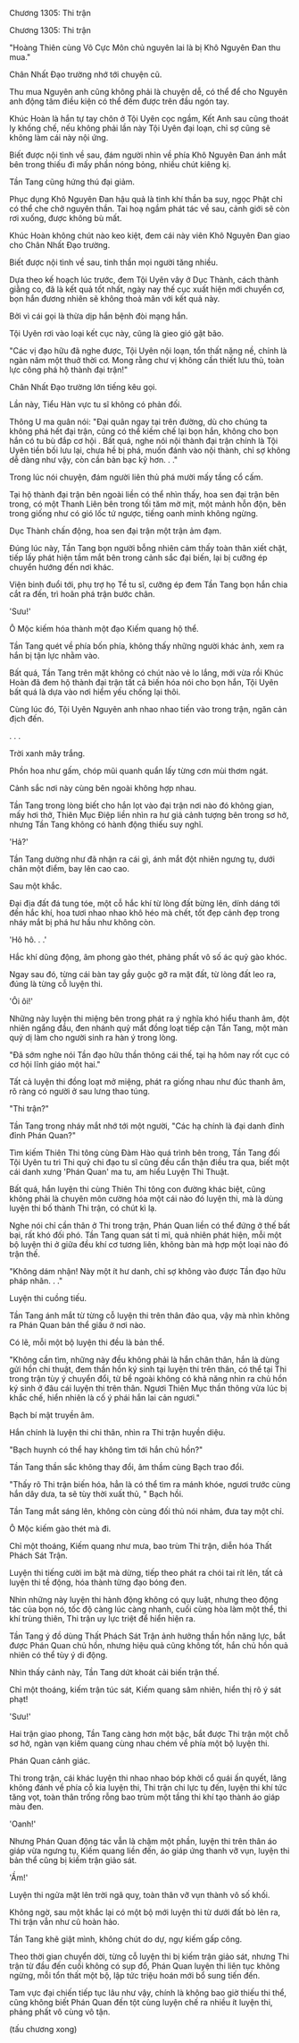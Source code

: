 




Chương 1305: Thi trận


Chương 1305: Thi trận

"Hoàng Thiên cùng Vô Cực Môn chủ nguyên lai là bị Khô Nguyên Đan thu mua."

Chân Nhất Đạo trường nhớ tới chuyện cũ.

Thu mua Nguyên anh cũng không phải là chuyện dễ, có thể để cho Nguyên anh động tâm điều kiện có thể đếm được trên đầu ngón tay.

Khúc Hoàn là hắn tự tay chôn ở Tội Uyên cọc ngầm, Kết Anh sau cũng thoát ly khống chế, nếu không phải lần này Tội Uyên đại loạn, chỉ sợ cũng sẽ không làm cái này nội ứng.

Biết được nội tình về sau, đám người nhìn về phía Khô Nguyên Đan ánh mắt bên trong thiếu đi mấy phần nóng bỏng, nhiều chút kiêng kị.

Tần Tang cũng hứng thú đại giảm.

Phục dụng Khô Nguyên Đan hậu quả là tinh khí thần ba suy, ngọc Phật chỉ có thể che chở nguyên thần. Tai hoạ ngầm phát tác về sau, cảnh giới sẽ còn rơi xuống, được không bù mất.

Khúc Hoàn không chút nào keo kiệt, đem cái này viên Khô Nguyên Đan giao cho Chân Nhất Đạo trường.

Biết được nội tình về sau, tinh thần mọi người tăng nhiều.

Dựa theo kế hoạch lúc trước, đem Tội Uyên vây ở Dục Thành, cách thành giằng co, đã là kết quả tốt nhất, ngày nay thế cục xuất hiện mới chuyển cơ, bọn hắn đương nhiên sẽ không thoả mãn với kết quả này.

Bởi vì cái gọi là thừa dịp hắn bệnh đòi mạng hắn.

Tội Uyên rơi vào loại kết cục này, cũng là gieo gió gặt bão.

"Các vị đạo hữu đã nghe được, Tội Uyên nội loạn, tổn thất nặng nề, chính là ngàn năm một thuở thời cơ. Mong rằng chư vị không cần thiết lưu thủ, toàn lực công phá hộ thành đại trận!"

Chân Nhất Đạo trường lớn tiếng kêu gọi.

Lần này, Tiểu Hàn vực tu sĩ không có phản đối.

Thông U ma quân nói: "Đại quân ngay tại trên đường, dù cho chúng ta không phá hết đại trận, cũng có thể kiềm chế lại bọn hắn, không cho bọn hắn có tu bù đắp cơ hội . Bất quá, nghe nói nội thành đại trận chính là Tội Uyên tiền bối lưu lại, chưa hề bị phá, muốn đánh vào nội thành, chỉ sợ không dễ dàng như vậy, còn cần bàn bạc kỹ hơn. . ."

Trong lúc nói chuyện, đám người liên thủ phá mười mấy tầng cổ cấm.

Tại hộ thành đại trận bên ngoài liền có thể nhìn thấy, hoa sen đại trận bên trong, có một Thanh Liên bên trong tối tăm mờ mịt, một mảnh hỗn độn, bên trong giống như có gió lốc tứ ngược, tiếng oanh minh không ngừng.

Dục Thành chấn động, hoa sen đại trận một trận ảm đạm.

Đúng lúc này, Tần Tang bọn người bỗng nhiên cảm thấy toàn thân xiết chặt, tiếp lấy phát hiện tầm mắt bên trong cảnh sắc đại biến, lại bị cưỡng ép chuyển hướng đến nơi khác.

Viện binh đuổi tới, phụ trợ họ Tề tu sĩ, cưỡng ép đem Tần Tang bọn hắn chia cắt ra đến, trì hoãn phá trận bước chân.

'Sưu!'

Ô Mộc kiếm hóa thành một đạo Kiếm quang hộ thể.

Tần Tang quét về phía bốn phía, không thấy những người khác ảnh, xem ra hắn bị tận lực nhằm vào.

Bất quá, Tần Tang trên mặt không có chút nào vẻ lo lắng, mới vừa rồi Khúc Hoàn đã đem hộ thành đại trận tất cả biến hóa nói cho bọn hắn, Tội Uyên bất quá là dựa vào nơi hiểm yếu chống lại thôi.

Cùng lúc đó, Tội Uyên Nguyên anh nhao nhao tiến vào trong trận, ngăn cản địch đến.

. . .

Trời xanh mây trắng.

Phồn hoa như gấm, chóp mũi quanh quẩn lấy từng cơn mùi thơm ngát.

Cảnh sắc nơi này cùng bên ngoài không hợp nhau.

Tần Tang trong lòng biết cho hắn lọt vào đại trận nơi nào đó không gian, mấy hơi thở, Thiên Mục Điệp liền nhìn ra hư giả cảnh tượng bên trong sơ hở, nhưng Tần Tang không có hành động thiếu suy nghĩ.

'Hả?'

Tần Tang dường như đã nhận ra cái gì, ánh mắt đột nhiên ngưng tụ, dưới chân một điểm, bay lên cao cao.

Sau một khắc.

Đại địa đất đá tung tóe, một cỗ hắc khí từ lòng đất bừng lên, dính dáng tới đến hắc khí, hoa tươi nhao nhao khô héo mà chết, tốt đẹp cảnh đẹp trong nháy mắt bị phá hư hầu như không còn.

'Hô hô. . .'

Hắc khí dũng động, âm phong gào thét, phảng phất vô số ác quỷ gào khóc.

Ngay sau đó, từng cái bàn tay gầy guộc gỡ ra mặt đất, từ lòng đất leo ra, đúng là từng cỗ luyện thi.

'Ôi ôi!'

Những này luyện thi miệng bên trong phát ra ý nghĩa khó hiểu thanh âm, đột nhiên ngẩng đầu, đen nhánh quỷ mắt đồng loạt tiếp cận Tần Tang, một màn quỷ dị làm cho người sinh ra hàn ý trong lòng.

"Đã sớm nghe nói Tần đạo hữu thần thông cái thế, tại hạ hôm nay rốt cục có cơ hội lĩnh giáo một hai."

Tất cả luyện thi đồng loạt mở miệng, phát ra giống nhau như đúc thanh âm, rõ ràng có người ở sau lưng thao túng.

"Thi trận?"

Tần Tang trong nháy mắt nhớ tới một người, "Các hạ chính là đại danh đỉnh đỉnh Phán Quan?"

Tìm kiếm Thiên Thi tông cùng Đàm Hào quá trình bên trong, Tần Tang đối Tội Uyên tu trì Thi quỷ chi đạo tu sĩ cũng đều cẩn thận điều tra qua, biết một cái danh xưng 'Phán Quan' ma tu, am hiểu Luyện Thi Thuật.

Bất quá, hắn luyện thi cùng Thiên Thi tông con đường khác biệt, cũng không phải là chuyên môn cường hóa một cái nào đó luyện thi, mà là dùng luyện thi bố thành Thi trận, có chút kì lạ.

Nghe nói chỉ cần thân ở Thi trong trận, Phán Quan liền có thể đứng ở thế bất bại, rất khó đối phó. Tần Tang quan sát tỉ mỉ, quả nhiên phát hiện, mỗi một bộ luyện thi ở giữa đều khí cơ tương liên, không bàn mà hợp một loại nào đó trận thế.

"Không dám nhận! Này một ít hư danh, chỉ sợ không vào được Tần đạo hữu pháp nhãn. . ."

Luyện thi cuồng tiếu.

Tần Tang ánh mắt từ từng cỗ luyện thi trên thân đảo qua, vậy mà nhìn không ra Phán Quan bản thể giấu ở nơi nào.

Có lẽ, mỗi một bộ luyện thi đều là bản thể.

"Không cần tìm, những này đều không phải là hắn chân thân, hắn là dùng gửi hồn chi thuật, đem thần hồn ký sinh tại luyện thi trên thân, có thể tại Thi trong trận tùy ý chuyển đổi, từ bề ngoài không có khả năng nhìn ra chủ hồn ký sinh ở đâu cái luyện thi trên thân. Ngươi Thiên Mục thần thông vừa lúc bị khắc chế, hiển nhiên là cố ý phái hắn lai cản ngươi."

Bạch bí mật truyền âm.

Hắn chính là luyện thi chi thân, nhìn ra Thi trận huyền diệu.

"Bạch huynh có thể hay không tìm tới hắn chủ hồn?"

Tần Tang thần sắc không thay đổi, âm thầm cùng Bạch trao đổi.

"Thấy rõ Thi trận biến hóa, hẳn là có thể tìm ra mánh khóe, ngươi trước cùng hắn dây dưa, ta sẽ tùy thời xuất thủ, " Bạch hồi.

Tần Tang mắt sáng lên, không còn cùng đối thủ nói nhảm, đưa tay một chỉ.

Ô Mộc kiếm gào thét mà đi.

Chỉ một thoáng, Kiếm quang như mưa, bao trùm Thi trận, diễn hóa Thất Phách Sát Trận.

Luyện thi tiếng cười im bặt mà dừng, tiếp theo phát ra chói tai rít lên, tất cả luyện thi tề động, hóa thành từng đạo bóng đen.

Nhìn những này luyện thi hành động không có quy luật, nhưng theo động tác của bọn nó, tốc độ càng lúc càng nhanh, cuối cùng hòa làm một thể, thi khí trùng thiên, Thi trận uy lực triệt để hiển hiện ra.

Tần Tang ý đồ dùng Thất Phách Sát Trận ảnh hưởng thần hồn năng lực, bắt được Phán Quan chủ hồn, nhưng hiệu quả cũng không tốt, hắn chủ hồn quả nhiên có thể tùy ý di động.

Nhìn thấy cảnh này, Tần Tang dứt khoát cải biến trận thế.

Chỉ một thoáng, kiếm trận túc sát, Kiếm quang sâm nhiên, hiển thị rõ ý sát phạt!

'Sưu!'

Hai trận giao phong, Tần Tang càng hơn một bậc, bắt được Thi trận một chỗ sơ hở, ngàn vạn kiếm quang cùng nhau chém về phía một bộ luyện thi.

Phán Quan cảnh giác.

Thi trong trận, cái khác luyện thi nhao nhao bóp khởi cổ quái ấn quyết, lăng không đánh về phía cỗ kia luyện thi, Thi trận chi lực tụ đến, luyện thi khí tức tăng vọt, toàn thân trống rỗng bao trùm một tầng thi khí tạo thành áo giáp màu đen.

'Oanh!'

Nhưng Phán Quan động tác vẫn là chậm một phần, luyện thi trên thân áo giáp vừa ngưng tụ, Kiếm quang liền đến, áo giáp ứng thanh vỡ vụn, luyện thi bản thể cũng bị kiếm trận giảo sát.

'Ầm!'

Luyện thi ngửa mặt lên trời ngã quỵ, toàn thân vỡ vụn thành vô số khối.

Không ngờ, sau một khắc lại có một bộ mới luyện thi từ dưới đất bò lên ra, Thi trận vẫn như cũ hoàn hảo.

Tần Tang khẽ giật mình, không chút do dự, ngự kiếm gấp công.

Theo thời gian chuyển dời, từng cỗ luyện thi bị kiếm trận giảo sát, nhưng Thi trận từ đầu đến cuối không có sụp đổ, Phán Quan luyện thi liên tục không ngừng, mỗi tổn thất một bộ, lập tức triệu hoán mới bổ sung tiến đến.

Tam vực đại chiến tiếp tục lâu như vậy, chính là không bao giờ thiếu thi thể, cũng không biết Phán Quan đến tột cùng luyện chế ra nhiều ít luyện thi, phảng phất vô cùng vô tận.

(tấu chương xong)




